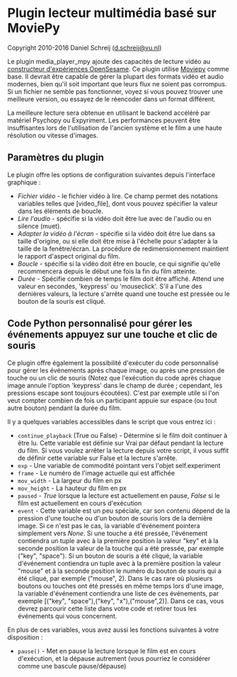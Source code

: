 # Plugin lecteur multimédia basé sur MoviePy

Copyright 2010-2016 Daniel Schreij (<d.schreij@vu.nl>)

Le plugin media_player_mpy ajoute des capacités de lecture vidéo au [constructeur d'expériences OpenSesame][opensesame]. Ce plugin utilise [Moviepy][mpy_home] comme base. Il devrait être capable de gérer la plupart des formats vidéo et audio modernes, bien qu'il soit important que leurs flux ne soient pas corrompus. Si un fichier ne semble pas fonctionner, voyez si vous pouvez trouver une meilleure version, ou essayez de le réencoder dans un format différent.

La meilleure lecture sera obtenue en utilisant le backend accéléré par matériel Psychopy ou Expyriment. Les performances peuvent être insuffisantes lors de l'utilisation de l'ancien système et le film a une haute résolution ou vitesse d'images.

## Paramètres du plugin
Le plugin offre les options de configuration suivantes depuis l'interface graphique :

- *Fichier vidéo* - le fichier vidéo à lire. Ce champ permet des notations variables telles que [video_file], dont vous pouvez spécifier la valeur dans les éléments de boucle.
- *Lire l'audio* - spécifie si la vidéo doit être lue avec de l'audio ou en silence (muet).
- *Adapter la vidéo à l'écran* - spécifie si la vidéo doit être lue dans sa taille d'origine, ou si elle doit être mise à l'échelle pour s'adapter à la taille de la fenêtre/écran. La procédure de redimensionnement maintient le rapport d'aspect original du film.
- *Boucle* - spécifie si la vidéo doit être en boucle, ce qui signifie qu'elle recommencera depuis le début une fois la fin du film atteinte.
- *Durée* - Spécifie combien de temps le film doit être affiché. Attend une valeur en secondes, 'keypress' ou 'mouseclick'. S'il a l'une des dernières valeurs, la lecture s'arrête quand une touche est pressée ou le bouton de la souris est cliqué.

## Code Python personnalisé pour gérer les événements appuyez sur une touche et clic de souris
Ce plugin offre également la possibilité d'exécuter du code personnalisé pour gérer les événements après chaque image, ou après une pression de touche ou un clic de souris (Notez que l'exécution du code après chaque image annule l'option 'keypress' dans le champ de durée ; cependant, les pressions escape sont toujours écoutées). C'est par exemple utile si l'on veut compter combien de fois un participant appuie sur espace (ou tout autre bouton) pendant la durée du film.

Il y a quelques variables accessibles dans le script que vous entrez ici :

- `continue_playback` (True ou False) - Détermine si le film doit continuer à être lu. Cette variable est définie sur Vrai par défaut pendant la lecture du film. Si vous voulez arrêter la lecture depuis votre script, il vous suffit de définir cette variable sur False et la lecture s'arrête.
- `exp` - Une variable de commodité pointant vers l'objet self.experiment
- `frame` - Le numéro de l'image actuelle qui est affichée
- `mov_width` - La largeur du film en px
- `mov_height` - La hauteur du film en px
- `paused` - *True* lorsque la lecture est actuellement en pause, *False* si le film est actuellement en cours d'exécution
- `event` - Cette variable est un peu spéciale, car son contenu dépend de la pression d'une touche ou d'un bouton de souris lors de la dernière image. Si ce n'est pas le cas, la variable d'événement pointera simplement vers *None*. Si une touche a été pressée, l'événement contiendra un tuple avec à la première position la valeur "key" et à la seconde position la valeur de la touche qui a été pressée, par exemple ("key", "space"). Si un bouton de souris a été cliqué, la variable d'événement contiendra un tuple avec à la première position la valeur "mouse" et à la seconde position le numéro du bouton de souris qui a été cliqué, par exemple ("mouse", 2). Dans le cas rare où plusieurs boutons ou touches ont été pressés en même temps lors d'une image, la variable d'événement contiendra une liste de ces événements, par exemple [("key", "space"),("key", "x"),("mouse",2)]. Dans ce cas, vous devrez parcourir cette liste dans votre code et retirer tous les événements qui vous concernent.

En plus de ces variables, vous avez aussi les fonctions suivantes à votre disposition :

- `pause()` - Met en pause la lecture lorsque le film est en cours d'exécution, et la dépause autrement (vous pourriez le considérer comme une bascule pause/dépause)

[opensesame]: http://www.cogsci.nl/opensesame
[mpy_home]: http://zulko.github.io/moviepy/